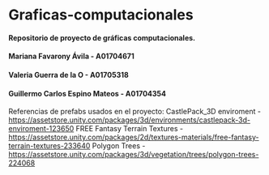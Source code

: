 # Graficas-computacionales
#### Repositorio de proyecto de gráficas computacionales.
#### Mariana Favarony Ávila - A01704671
#### Valeria Guerra de la O - A01705318
#### Guillermo Carlos Espino Mateos - A01704354


Referencias de prefabs usados en el proyecto:
CastlePack_3D enviroment - https://assetstore.unity.com/packages/3d/environments/castlepack-3d-enviroment-123650
FREE Fantasy Terrain Textures - https://assetstore.unity.com/packages/2d/textures-materials/free-fantasy-terrain-textures-233640
Polygon Trees - https://assetstore.unity.com/packages/3d/vegetation/trees/polygon-trees-224068
